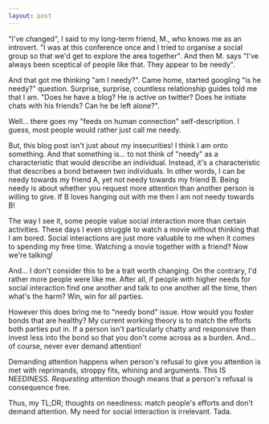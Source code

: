 ```yaml
---
layout: post
---
```


"I've changed", I said to my long-term friend, M., who knows me as an
introvert. "I was at this conference once and I tried to organise a social
group so that we'd get to explore the area together". And then M. says "I've
always been sceptical of people like that. They appear to be needy".

And that got me thinking "am I needy?". Came home, started googling "is he
needy?" question. Surprise, surprise, countless relationship guides told me
that I am. "Does he have a blog? He is active on twitter? Does he initiate
chats with his friends? Can he be left alone?".

Well... there goes my "feeds on human connection" self-description. I guess,
most people would rather just call me needy.

But, this blog post isn't just about my insecurities! I think I am onto
something. And that something is... to not think of "needy" as a characteristic
that would describe an individual. Instead, it's a characteristic that
describes a bond between two individuals. In other words, I can be needy
towards my friend A, yet not needy towards my friend B. Being needy is about
whether you request more attention than another person is willing to give. If B
loves hanging out with me then I am not needy towards B!

The way I see it, some people value social interaction more than certain
activities. These days I even struggle to watch a movie without thinking that I
am bored. Social interactions are just more valuable to me when it comes to
spending my free time. Watching a movie together with a friend? Now we're
talking!

And... I don't consider this to be a trait worth changing. On the contrary, I'd
rather more people were like me. After all, if people with higher needs for
social interaction find one another and talk to one another all the time, then
what's the harm? Win, win for all parties.

However this does bring me to "needy bond" issue. How would you foster bonds
that are healthy? My current working theory is to match the efforts both
parties put in. If a person isn't particularly chatty and responsive then
invest less into the bond so that you don't come across as a burden.  And... of
course, never ever demand attention!

Demanding attention happens when person's refusal to give you attention is met
with reprimands, stroppy fits, whining and arguments. This IS NEEDINESS.
_Requesting_ attention though means that a person's refusal is consequence free.

Thus, my TL;DR; thoughts on neediness: match people's efforts and don't demand
attention. My need for social interaction is irrelevant. Tada.
